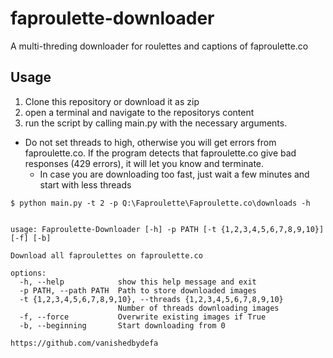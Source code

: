 # faproulette-downloader
A multi-threding downloader for roulettes and captions of faproulette.co

## Usage
1. Clone this repository or download it as zip
2. open a terminal and navigate to the repositorys content
3. run the script by calling main.py with the necessary arguments.
  * Do not set threads to high, otherwise you will get errors from faproulette.co. If the program detects that faproulette.co give bad responses (429 errors), it will let you know and terminate.
    * In case you are downloading too fast, just wait a few minutes and start with less threads 

```
$ python main.py -t 2 -p Q:\Faproulette\Faproulette.co\downloads -h


usage: Faproulette-Downloader [-h] -p PATH [-t {1,2,3,4,5,6,7,8,9,10}] [-f] [-b]

Download all faproulettes on faproulette.co

options:
  -h, --help            show this help message and exit
  -p PATH, --path PATH  Path to store downloaded images
  -t {1,2,3,4,5,6,7,8,9,10}, --threads {1,2,3,4,5,6,7,8,9,10}
                        Number of threads downloading images
  -f, --force           Overwrite existing images if True
  -b, --beginning       Start downloading from 0

https://github.com/vanishedbydefa
```
